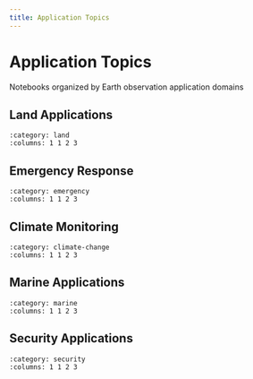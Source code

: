 ```yaml
---
title: Application Topics
---
```


# Application Topics

Notebooks organized by Earth observation application domains

## Land Applications

```{gallery-grid}
:category: land
:columns: 1 1 2 3
```

## Emergency Response

```{gallery-grid}
:category: emergency
:columns: 1 1 2 3
```

## Climate Monitoring

```{gallery-grid}
:category: climate-change
:columns: 1 1 2 3
```

## Marine Applications

```{gallery-grid}
:category: marine
:columns: 1 1 2 3
```

## Security Applications

```{gallery-grid}
:category: security
:columns: 1 1 2 3
```

